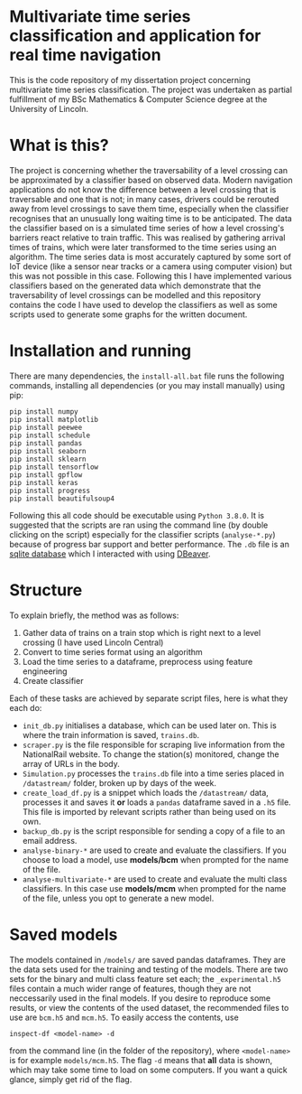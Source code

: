# Multivariate time series classification and application for real time navigation
This is the code repository of my dissertation project concerning multivariate time series classification. 
The project was undertaken as partial fulfillment of my BSc Mathematics & Computer Science degree at the University of Lincoln.
# What is this?
The project is concerning whether the traversability of a level crossing can be approximated by a classifier based on observed data. Modern navigation applications do not know the difference between
a level crossing that is traversable and one that is not; in many cases, drivers could be rerouted away from level crossings to save them time, especially when the classifier recognises that an unusually long waiting time
is to be anticipated. The data the classifier based on is a simulated time series of how a level crossing's barriers react relative to train traffic. This was realised by gathering arrival times of trains, which were later transformed
to the time series using an algorithm. The time series data is most accurately captured by some sort of IoT device (like a sensor near tracks or a camera using computer vision) but this was not possible in this case. 
Following this I have implemented various classifiers based on the generated data which demonstrate that the traversability of level crossings can be modelled and this repository contains the code I have used to develop the classifiers as well as some 
scripts used to generate some graphs for the written document. 
# Installation and running
There are many dependencies, the `install-all.bat` file runs the following commands, installing all dependencies (or you may install manually) using pip:
```
pip install numpy
pip install matplotlib
pip install peewee
pip install schedule
pip install pandas
pip install seaborn
pip install sklearn
pip install tensorflow
pip install gpflow
pip install keras
pip install progress
pip install beautifulsoup4
```
Following this all code should be executable using `Python 3.8.0`. It is suggested that the scripts are ran using the command line (by double clicking on the script) especially for the classifier scripts (`analyse-*.py`) because of progress bar support and better performance. The `.db` file is an [sqlite database](https://www.sqlite.org/index.html) which I interacted with using [DBeaver](https://dbeaver.io/).

# Structure
To explain briefly, the method was as follows:
1. Gather data of trains on a train stop which is right next to a level crossing (I have used Lincoln Central)
2. Convert to time series format using an algorithm
3. Load the time series to a dataframe, preprocess using feature engineering
4. Create classifier



Each of these tasks are achieved by separate script files, here is what they each do:
- `init_db.py` initialises a database, which can be used later on. This is where the train information is saved, `trains.db`.
- `scraper.py` is the file responsible for scraping live information from the NationalRail website. To change the station(s) monitored, change the array of URLs in the body. 
- `Simulation.py` processes the `trains.db` file into a time series placed in `/datastream/` folder, broken up by days of the week. 
- `create_load_df.py` is a snippet which loads the `/datastream/` data, processes it and saves it **or** loads a `pandas` dataframe saved in a `.h5` file. This file is imported by relevant scripts rather than being used on its own.
- `backup_db.py` is the script responsible for sending a copy of a file to an email address.
- `analyse-binary-*` are used to create and evaluate the classifiers. If you choose to load a model, use **models/bcm** when prompted for the name of the file. 
- `analyse-multivariate-*` are used to create and evaluate the multi class classifiers. In this case use **models/mcm** when prompted for the name of the file, unless you opt to generate a new model. 

# Saved models
The models contained in `/models/` are saved pandas dataframes. They are the data sets used for the training and testing of the models. There are two sets for the binary and multi class feature set each; the `_experimental.h5` files contain a much wider range of features, though 
they are not neccessarily used in the final models. If you desire to reproduce some results, or view the contents of the used dataset, the recommended files to use are `bcm.h5` and `mcm.h5`. To easily access the contents, use
```
inspect-df <model-name> -d
```
from the command line (in the folder of the repository), where `<model-name>` is for example `models/mcm.h5`. The flag `-d` means that **all** data is shown, which may take some time to load on some computers. If you want a quick glance,
simply get rid of the flag. 